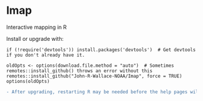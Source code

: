 # Imap
Interactive mapping in R

Install or upgrade with:

    if (!require('devtools')) install.packages('devtools')  # Get devtools if you don't already have it.
    
    oldOpts <- options(download.file.method = "auto")  # Sometimes remotes::install_github() throws an error without this
    remotes::install_github("John-R-Wallace-NOAA/Imap", force = TRUE)
    options(oldOpts)
```diff 
- After upgrading, restarting R may be needed before the help pages will work (the Imap.rdb is not corrupt).
```

